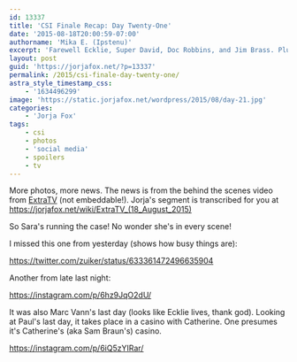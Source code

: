 ```yaml
---
id: 13337
title: 'CSI Finale Recap: Day Twenty-One'
date: '2015-08-18T20:00:59-07:00'
authorname: 'Mika E. (Ipstenu)'
excerpt: 'Farewell Ecklie, Super David, Doc Robbins, and Jim Brass. Plus a video behind the scenes.'
layout: post
guid: 'https://jorjafox.net/?p=13337'
permalink: /2015/csi-finale-day-twenty-one/
astra_style_timestamp_css:
    - '1634496299'
image: 'https://static.jorjafox.net/wordpress/2015/08/day-21.jpg'
categories:
    - 'Jorja Fox'
tags:
    - csi
    - photos
    - 'social media'
    - spoilers
    - tv
---
```


More photos, more news. The news is from the behind the scenes video from <a href="http://extratv.com/videos/0_mjhid6vd">ExtraTV</a> (not embeddable!). Jorja's segment is transcribed for you at <a href="https://jorjafox.net/wiki/ExtraTV_(18_August_2015)">https://jorjafox.net/wiki/ExtraTV_(18_August_2015)</a>

So Sara's running the case! No wonder she's in every scene!

I missed this one from yesterday (shows how busy things are):

https://twitter.com/zuiker/status/633361472496635904

Another from late last night:

https://instagram.com/p/6hz9JqO2dU/

It was also Marc Vann's last day (looks like Ecklie lives, thank god). Looking at Paul's last day, it takes place in a casino with Catherine. One presumes it's Catherine's (aka Sam Braun's) casino.

https://instagram.com/p/6iQ5zYIRar/
